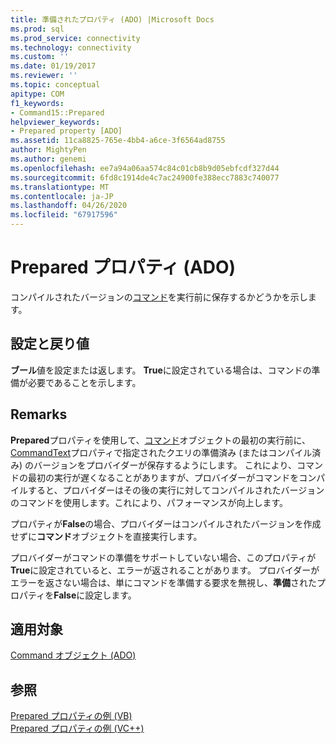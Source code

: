 ```yaml
---
title: 準備されたプロパティ (ADO) |Microsoft Docs
ms.prod: sql
ms.prod_service: connectivity
ms.technology: connectivity
ms.custom: ''
ms.date: 01/19/2017
ms.reviewer: ''
ms.topic: conceptual
apitype: COM
f1_keywords:
- Command15::Prepared
helpviewer_keywords:
- Prepared property [ADO]
ms.assetid: 11ca8825-765e-4bb4-a6ce-3f6564ad8755
author: MightyPen
ms.author: genemi
ms.openlocfilehash: ee7a94a06aa574c84c01cb8b9d05ebfcdf327d44
ms.sourcegitcommit: 6fd8c1914de4c7ac24900fe388ecc7883c740077
ms.translationtype: MT
ms.contentlocale: ja-JP
ms.lasthandoff: 04/26/2020
ms.locfileid: "67917596"
---
```

# <a name="prepared-property-ado"></a>Prepared プロパティ (ADO)
コンパイルされたバージョンの[コマンド](../../../ado/reference/ado-api/command-object-ado.md)を実行前に保存するかどうかを示します。  
  
## <a name="settings-and-return-values"></a>設定と戻り値  
 **ブール**値を設定または返します。 **True**に設定されている場合は、コマンドの準備が必要であることを示します。  
  
## <a name="remarks"></a>Remarks  
 **Prepared**プロパティを使用して、[コマンド](../../../ado/reference/ado-api/command-object-ado.md)オブジェクトの最初の実行前に、 [CommandText](../../../ado/reference/ado-api/commandtext-property-ado.md)プロパティで指定されたクエリの準備済み (またはコンパイル済み) のバージョンをプロバイダーが保存するようにします。 これにより、コマンドの最初の実行が遅くなることがありますが、プロバイダーがコマンドをコンパイルすると、プロバイダーはその後の実行に対してコンパイルされたバージョンのコマンドを使用します。これにより、パフォーマンスが向上します。  
  
 プロパティが**False**の場合、プロバイダーはコンパイルされたバージョンを作成せずに**コマンド**オブジェクトを直接実行します。  
  
 プロバイダーがコマンドの準備をサポートしていない場合、このプロパティが**True**に設定されていると、エラーが返されることがあります。 プロバイダーがエラーを返さない場合は、単にコマンドを準備する要求を無視し、**準備**されたプロパティを**False**に設定します。  
  
## <a name="applies-to"></a>適用対象  
 [Command オブジェクト (ADO)](../../../ado/reference/ado-api/command-object-ado.md)  
  
## <a name="see-also"></a>参照  
 [Prepared プロパティの例 (VB)](../../../ado/reference/ado-api/prepared-property-example-vb.md)   
 [Prepared プロパティの例 (VC++)](../../../ado/reference/ado-api/prepared-property-example-vc.md)   
